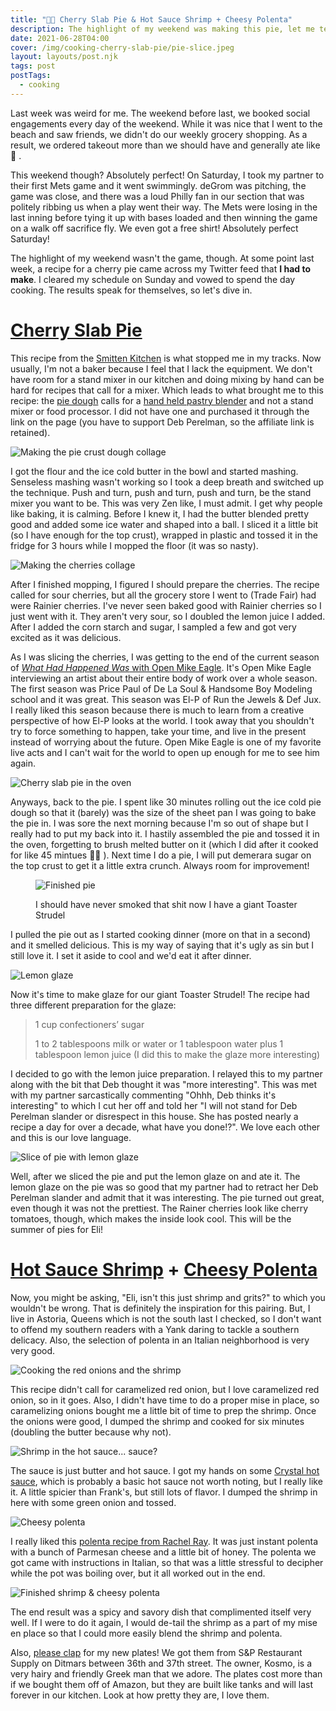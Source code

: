 ```yaml
---
title: "👨‍🍳 Cherry Slab Pie & Hot Sauce Shrimp + Cheesy Polenta"
description: The highlight of my weekend was making this pie, let me tell you all about it!
date: 2021-06-28T04:00
cover: /img/cooking-cherry-slab-pie/pie-slice.jpeg
layout: layouts/post.njk
tags: post
postTags:
  - cooking
---
```


Last week was weird for me. The weekend before last, we booked social engagements every day of the weekend. While it was
nice that I went to the beach and saw friends, we didn't do our weekly grocery shopping. As a result, we ordered takeout
more than we should have and generally ate like 💩 .

This weekend though? Absolutely perfect! On Saturday, I took my partner to their first Mets game and it went swimmingly.
deGrom was pitching, the game was close, and there was a loud Philly fan in our section that was politely ribbing us
when a play went their way. The Mets were losing in the last inning before tying it up with bases loaded and then
winning the game on a walk off sacrifice fly. We even got a free shirt! Absolutely perfect Saturday!

The highlight of my weekend wasn't the game, though. At some point last week, a recipe for a cherry pie came across my
Twitter feed that **I had to make**. I cleared my schedule on Sunday and vowed to spend the day cooking. The results
speak for themselves, so let's dive in.

<!-- excerpt -->

# [Cherry Slab Pie][cherry-slab-pie]

This recipe from the [Smitten Kitchen][smitten-kitchen] is what stopped me in my tracks. Now usually, I'm not a baker
because I feel that I lack the equipment. We don't have room for a stand mixer in our kitchen and doing mixing by hand
can be hard for recipes that call for a mixer. Which leads to what brought me to this recipe: the [pie
dough][pie-dough] calls for a [hand held pastry blender][pastry-blender] and not a stand mixer or food processor. I did
not have one and purchased it through the link on the page (you have to support Deb Perelman, so the affiliate link is
retained).

![Making the pie crust dough collage](/img/cooking-cherry-slab-pie/making-the-dough.jpg)

I got the flour and the ice cold butter in the bowl and started mashing. Senseless mashing wasn't working so I took
a deep breath and switched up the technique. Push and turn, push and turn, push and turn, be the stand mixer you want to
be. This was very Zen like, I must admit. I get why people like baking, it is calming. Before I knew it, I had the
butter blended pretty good and added some ice water and shaped into a ball. I sliced it a little bit (so I have enough
for the top crust), wrapped in plastic and tossed it in the fridge for 3 hours while I mopped the floor (it was so
nasty).

![Making the cherries collage](/img/cooking-cherry-slab-pie/making-the-cherries.jpg)

After I finished mopping, I figured I should prepare the cherries. The recipe called for sour cherries, but all the
grocery store I went to (Trade Fair) had were Rainier cherries. I've never seen baked good with Rainier cherries so
I just went with it. They aren't very sour, so I doubled the lemon juice I added. After I added the corn starch and
sugar, I sampled a few and got very excited as it was delicious.

As I was slicing the cherries, I was getting to the end of the current season of [_What Had Happened Was_ with Open Mike
Eagle][what-had-happened-was]. It's Open Mike Eagle interviewing an artist about their entire body of work over a whole
season. The first season was Price Paul of De La Soul & Handsome Boy Modeling school and it was great. This season was
El-P of Run the Jewels & Def Jux. I really liked this season because there is much to learn from a creative perspective
of how El-P looks at the world. I took away that you shouldn't try to force something to happen, take your time, and
live in the present instead of worrying about the future. Open Mike Eagle is one of my favorite live acts and I can't
wait for the world to open up enough for me to see him again.

![Cherry slab pie in the oven](/img/cooking-cherry-slab-pie/pie-in-oven.jpeg)

Anyways, back to the pie. I spent like 30 minutes rolling out the ice cold pie dough so that it (barely) was the size of
the sheet pan I was going to bake the pie in. I was sore the next morning because I'm so out of shape but I really had
to put my back into it. I hastily assembled the pie and tossed it in the oven, forgetting to brush melted butter on it
(which I did after it cooked for like 45 mintues 🤦‍♂️ ). Next time I do a pie, I will put demerara sugar on the top
crust to get it a little extra crunch. Always room for improvement!

<figure>

![Finished pie](/img/cooking-cherry-slab-pie/finished-pie.jpeg)

<figcaption>I should have never smoked that shit now I have a giant Toaster Strudel</figcaption>
</figure>

I pulled the pie out as I started cooking dinner (more on that in a second) and it smelled delicious. This is my way of
saying that it's ugly as sin but I still love it. I set it aside to cool and we'd eat it after dinner.

![Lemon glaze](/img/cooking-cherry-slab-pie/lemon-glaze.jpeg)

Now it's time to make glaze for our giant Toaster Strudel! The recipe had three different preparation for the glaze:

> 1 cup confectioners’ sugar
>
> 1 to 2 tablespoons milk or water or 1 tablespoon water plus 1 tablespoon lemon juice (I did this to make the glaze
> more interesting)

I decided to go with the lemon juice preparation. I relayed this to my partner along with the bit that Deb thought it
was "more interesting". This was met with my partner sarcastically commenting "Ohhh, Deb thinks it's interesting" to
which I cut her off and told her "I will not stand for Deb Perelman slander or disrespect in this house. She has posted
nearly a recipe a day for over a decade, what have you done!?". We love each other and this is our love language.

![Slice of pie with lemon glaze](/img/cooking-cherry-slab-pie/pie-slice.jpeg)

Well, after we sliced the pie and put the lemon glaze on and ate it. The lemon glaze on the pie was so good that my
partner had to retract her Deb Perelman slander and admit that it was interesting. The pie turned out great, even though
it was not the prettiest. The Rainer cherries look like cherry tomatoes, though, which makes the inside look cool. This
will be the summer of pies for Eli!

# [Hot Sauce Shrimp][hot-sauce-shrimp] + [Cheesy Polenta][cheesy-polenta]

Now, you might be asking, "Eli, isn't this just shrimp and grits?" to which you wouldn't be wrong. That is definitely
the inspiration for this pairing. But, I live in Astoria, Queens which is not the south last I checked, so I don't want
to offend my southern readers with a Yank daring to tackle a southern delicacy. Also, the selection of polenta in an
Italian neighborhood is very very good.

![Cooking the red onions and the shrimp](/img/cooking-cherry-slab-pie/cooking-shrimp.jpg)

This recipe didn't call for caramelized red onion, but I love caramelized red onion, so in it goes. Also, I didn't
have time to do a proper mise in place, so caramelizing onions bought me a little bit of time to prep the shrimp.
Once the onions were good, I dumped the shrimp and cooked for six minutes (doubling the butter because why not).

![Shrimp in the hot sauce... sauce?](/img/cooking-cherry-slab-pie/shrimp-in-sauce.jpeg)

The sauce is just butter and hot sauce. I got my hands on some [Crystal hot sauce][crystal], which is probably a basic
hot sauce not worth noting, but I really like it. A little spicier than Frank's, but still lots of flavor. I dumped the
shrimp in here with some green onion and tossed.

![Cheesy polenta](/img/cooking-cherry-slab-pie/cheesy-polenta.jpeg)

I really liked this [polenta recipe from Rachel Ray][cheesy-polenta]. It was just instant polenta with a bunch of
Parmesan cheese and a little bit of honey. The polenta we got came with instructions in Italian, so that was a little
stressful to decipher while the pot was boiling over, but it all worked out in the end.

![Finished shrimp & cheesy polenta](/img/cooking-cherry-slab-pie/finished-shimp-polenta.jpeg)

The end result was a spicy and savory dish that complimented itself very well. If I were to do it again, I would de-tail
the shrimp as a part of my mise en place so that I could more easily blend the shrimp and polenta.

Also, [please clap][please-clap] for my new plates! We got them from S&P Restaurant Supply on Ditmars between 36th and
37th street. The owner, Kosmo, is a very hairy and friendly Greek man that we adore. The plates cost more than if we
bought them off of Amazon, but they are built like tanks and will last forever in our kitchen. Look at how pretty they
are, I love them.

[cherry-slab-pie]: https://smittenkitchen.com/2009/07/sour-cherry-slab-pie/
[hot-sauce-shrimp]: https://cooking.nytimes.com/recipes/1022328-hot-sauce-shrimp
[cheesy-polenta]: https://www.rachaelrayshow.com/recipes/rachaels-quick-cooking-cheesy-polenta
[smitten-kitchen]: https://smittenkitchen.com
[pie-dough]: https://smittenkitchen.com/2008/11/pie-crust-102-all-butter-really-flaky-pie-dough/
[pastry-blender]: http://www.amazon.com/gp/product/B000QJE48O?ie=UTF8&tag=smitten-20&linkCode=as2&camp=1789&creative=390957&creativeASIN=B000QJE48O
[what-had-happened-was]: https://starburns.audio/podcasts/what-had-happened-was/
[crystal]: https://crystalhotsauce.com/
[please-clap]: https://youtu.be/DdCYMvaUcrA
